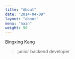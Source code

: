 ```yaml
---
title: "About"
date: "2014-04-09"
layout: "about"
menu: "main"
weight: 50
---
```



Bingxing Kang

> junior backend developer

